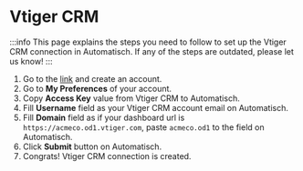 # Vtiger CRM

:::info
This page explains the steps you need to follow to set up the Vtiger CRM connection in Automatisch. If any of the steps are outdated, please let us know!
:::

1. Go to the [link](https://www.vtiger.com/) and create an account.
2. Go to **My Preferences** of your account.
3. Copy **Access Key** value from Vtiger CRM to Automatisch.
4. Fill **Username** field as your Vtiger CRM account email on Automatisch.
5. Fill **Domain** field as if your dashboard url is `https://acmeco.od1.vtiger.com`, paste `acmeco.od1` to the field on Automatisch.
6. Click **Submit** button on Automatisch.
7. Congrats! Vtiger CRM connection is created.
